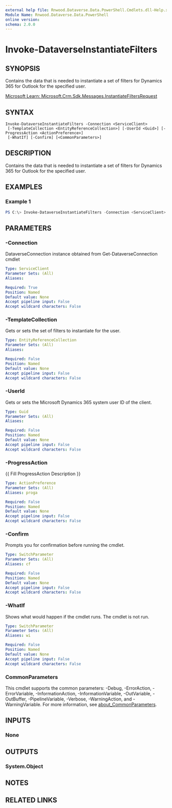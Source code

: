 ```yaml
---
external help file: Rnwood.Dataverse.Data.PowerShell.Cmdlets.dll-Help.xml
Module Name: Rnwood.Dataverse.Data.PowerShell
online version:
schema: 2.0.0
---
```


# Invoke-DataverseInstantiateFilters

## SYNOPSIS
Contains the data that is needed to instantiate a set of filters for Dynamics 365 for Outlook for the specified user.

[Microsoft Learn: Microsoft.Crm.Sdk.Messages.InstantiateFiltersRequest](https://learn.microsoft.com/dotnet/api/Microsoft.Crm.Sdk.Messages.InstantiateFiltersRequest)

## SYNTAX

```
Invoke-DataverseInstantiateFilters -Connection <ServiceClient>
 [-TemplateCollection <EntityReferenceCollection>] [-UserId <Guid>] [-ProgressAction <ActionPreference>]
 [-WhatIf] [-Confirm] [<CommonParameters>]
```

## DESCRIPTION
Contains the data that is needed to instantiate a set of filters for Dynamics 365 for Outlook for the specified user.

## EXAMPLES

### Example 1
```powershell
PS C:\> Invoke-DataverseInstantiateFilters -Connection <ServiceClient> -TemplateCollection <EntityReferenceCollection> -UserId <Guid>
```

## PARAMETERS

### -Connection
DataverseConnection instance obtained from Get-DataverseConnection cmdlet

```yaml
Type: ServiceClient
Parameter Sets: (All)
Aliases:

Required: True
Position: Named
Default value: None
Accept pipeline input: False
Accept wildcard characters: False
```

### -TemplateCollection
Gets or sets the set of filters to instantiate for the user.

```yaml
Type: EntityReferenceCollection
Parameter Sets: (All)
Aliases:

Required: False
Position: Named
Default value: None
Accept pipeline input: False
Accept wildcard characters: False
```

### -UserId
Gets or sets the Microsoft Dynamics 365 system user ID of the client.

```yaml
Type: Guid
Parameter Sets: (All)
Aliases:

Required: False
Position: Named
Default value: None
Accept pipeline input: False
Accept wildcard characters: False
```

### -ProgressAction
{{ Fill ProgressAction Description }}

```yaml
Type: ActionPreference
Parameter Sets: (All)
Aliases: proga

Required: False
Position: Named
Default value: None
Accept pipeline input: False
Accept wildcard characters: False
```

### -Confirm
Prompts you for confirmation before running the cmdlet.

```yaml
Type: SwitchParameter
Parameter Sets: (All)
Aliases: cf

Required: False
Position: Named
Default value: None
Accept pipeline input: False
Accept wildcard characters: False
```

### -WhatIf
Shows what would happen if the cmdlet runs. The cmdlet is not run.

```yaml
Type: SwitchParameter
Parameter Sets: (All)
Aliases: wi

Required: False
Position: Named
Default value: None
Accept pipeline input: False
Accept wildcard characters: False
```

### CommonParameters
This cmdlet supports the common parameters: -Debug, -ErrorAction, -ErrorVariable, -InformationAction, -InformationVariable, -OutVariable, -OutBuffer, -PipelineVariable, -Verbose, -WarningAction, and -WarningVariable. For more information, see [about_CommonParameters](http://go.microsoft.com/fwlink/?LinkID=113216).

## INPUTS

### None
## OUTPUTS

### System.Object
## NOTES

## RELATED LINKS
